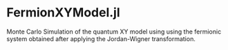 # FermionXYModel.jl

Monte Carlo Simulation of the quantum XY model using using the fermionic system obtained after applying the Jordan-Wigner transformation.